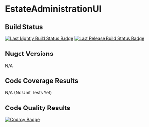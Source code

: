 # EstateAdministrationUI

## Build Status

[![Last Nightly Build Status Badge](https://github.com/StuartFerguson/EstateAdministrationUI/workflows/Nightly%20Build/badge.svg)](https://github.com/StuartFerguson/EstateAdministrationUI/workflows/Nightly%20Build/badge.svg)
[![Last Release Build Status Badge](https://github.com/StuartFerguson/EstateAdministrationUI/workflows/Release/badge.svg)](https://github.com/StuartFerguson/EstateAdministrationUI/workflows/Release/badge.svg)

## Nuget Versions
N/A

## Code Coverage Results

N/A (No Unit Tests Yet)

## Code Quality Results

[![Codacy Badge](https://api.codacy.com/project/badge/Grade/61f6c427b28e4e5eb6b225027e9ddba4)](https://www.codacy.com/manual/stuart_ferguson1/EstateAdministrationUI?utm_source=github.com&amp;utm_medium=referral&amp;utm_content=StuartFerguson/EstateAdministrationUI&amp;utm_campaign=Badge_Grade)
